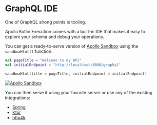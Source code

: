 # GraphQL IDE

One of GraphQL strong points is tooling. 

Apollo Kotlin Execution comes with a built-in IDE that makes it easy to explore your schema and debug your operations.

You can get a ready-to-serve version of [Apollo Sandbox](https://studio.apollographql.com/sandbox/explorer/) using the `sandboxHtml()` function:

```kotlin
val pageTitle = "Welcome to my API"
val initialEndpoint = "http://localhost:8080/graphql"

sandboxHtml(title = pageTitle, initialEndpoint = initialEndpoint)
```

[![Apollo Sandbox](sandbox.png)](http://localhost:8080/sandbox/index.html)

You can then serve it using your favorite server or use any of the existing integrations: 

* [Spring](spring.md)
* [Ktor](ktor.md)
* [http4k](http4k.md)